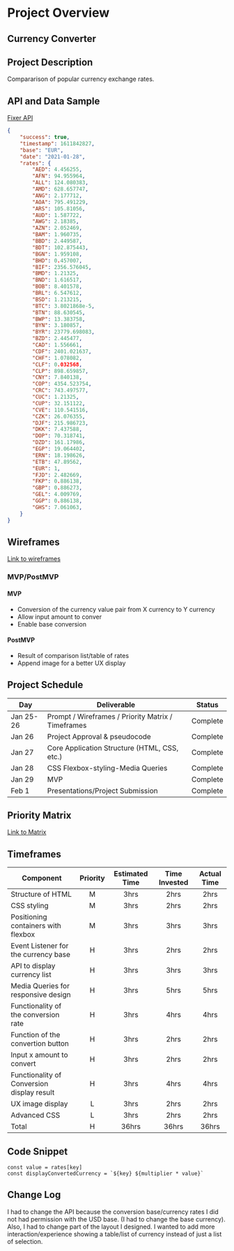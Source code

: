 # Project Overview

## Currency Converter

## Project Description

Compararison of popular currency exchange rates.

## API and Data Sample

[Fixer API](http://data.fixer.io/api/latest?access_key=b314fa295febc2e41e4933aff444d1c6)
```JSON
{
    "success": true,
    "timestamp": 1611842827,
    "base": "EUR",
    "date": "2021-01-28",
    "rates": {
        "AED": 4.456255,
        "AFN": 94.955964,
        "ALL": 124.080383,
        "AMD": 628.657747,
        "ANG": 2.177712,
        "AOA": 795.491229,
        "ARS": 105.81056,
        "AUD": 1.587722,
        "AWG": 2.18385,
        "AZN": 2.052469,
        "BAM": 1.960735,
        "BBD": 2.449587,
        "BDT": 102.875443,
        "BGN": 1.959108,
        "BHD": 0.457007,
        "BIF": 2356.576045,
        "BMD": 1.21325,
        "BND": 1.616517,
        "BOB": 8.401578,
        "BRL": 6.547612,
        "BSD": 1.213215,
        "BTC": 3.8021868e-5,
        "BTN": 88.630545,
        "BWP": 13.383758,
        "BYN": 3.180857,
        "BYR": 23779.698083,
        "BZD": 2.445477,
        "CAD": 1.556661,
        "CDF": 2401.021637,
        "CHF": 1.078082,
        "CLF": 0.032568,
        "CLP": 898.659857,
        "CNY": 7.840138,
        "COP": 4354.523754,
        "CRC": 743.497577,
        "CUC": 1.21325,
        "CUP": 32.151122,
        "CVE": 110.541516,
        "CZK": 26.076355,
        "DJF": 215.986723,
        "DKK": 7.437588,
        "DOP": 70.318741,
        "DZD": 161.17986,
        "EGP": 19.064402,
        "ERN": 18.198626,
        "ETB": 47.89562,
        "EUR": 1,
        "FJD": 2.482669,
        "FKP": 0.886138,
        "GBP": 0.886273,
        "GEL": 4.009769,
        "GGP": 0.886138,
        "GHS": 7.061063,
    }
}
```

## Wireframes

[Link to wireframes](https://wireframe.cc/pro/pp/71e592d64409956)

### MVP/PostMVP

#### MVP 

- Conversion of the currency value pair from X currency to Y currency
- Allow input amount to conver
- Enable base conversion

#### PostMVP  

- Result of comparison list/table of rates
- Append image for a better UX display 

## Project Schedule


|  Day | Deliverable | Status
|---|---| ---|
|Jan 25-26| Prompt / Wireframes / Priority Matrix / Timeframes | Complete
|Jan 26| Project Approval & pseudocode| Complete
|Jan 27| Core Application Structure (HTML, CSS, etc.) | Complete
|Jan 28| CSS Flexbox-styling-Media Queries  | Complete
|Jan 29| MVP | Complete
|Feb 1| Presentations/Project Submission | Complete

## Priority Matrix

[Link to Matrix](https://wireframe.cc/pro/pp/71e592d64409956)

## Timeframes


| Component | Priority | Estimated Time | Time Invested | Actual Time |
| --- | :---: |  :---: | :---: | :---: |
| Structure of HTML | M | 3hrs| 2hrs | 2hrs |
| CSS styling| M | 3hrs| 2hrs | 2hrs |
| Positioning containers with flexbox | M | 3hrs| 3hrs | 3hrs |
| Event Listener for the currency base | H |3hrs| 2hrs | 2hrs |
| API to display currency list| H | 3hrs| 3hrs | 3hrs |
| Media Queries for responsive design | H |3hrs| 5hrs | 5hrs |
| Functionality of the conversion rate | H | 3hrs| 4hrs | 4hrs |
| Function of the convertion button | H | 3hrs| 2hrs | 2hrs |
| Input x amount to convert  | H | 3hrs| 2hrs| 2hrs| |
| Functionality of Conversion display result | H | 3hrs| 4hrs | 4hrs |
| UX image display | L | 3hrs| 2hrs | 2hrs |
| Advanced CSS | L | 3hrs| 2hrs | 2hrs |
| Total | H | 36hrs| 36hrs | 36hrs |

## Code Snippet
```
const value = rates[key]
const displayConvertedCurrency = `${key} ${multiplier * value}`
```

## Change Log
I had to change the API because the conversion base/currency rates I did not had permission with the USD base. (I had to change the base currency). Also, I had to change part of the layout I designed. I wanted to add more interaction/experience showing a table/list of currency instead of just a list of selection.